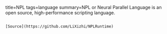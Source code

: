 title=NPL
tags=language
summary=NPL or Neural Parallel Language is an open source, high-performance scripting language.
~~~~~~

[Source](https://github.com/LiXizhi/NPLRuntime)

